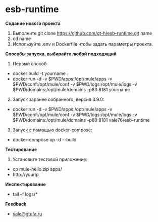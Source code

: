 # esb-runtime

**Содание нового проекта**
1. Выполните git clone https://github.com/gt-h/esb-runtime.git name
2. cd name
3. Используйте .env и Dockerfile чтобы задать параметры проекта.

**Способы запуска, выбирайте любой подходящий**
1. Первый способ
- docker build -t yourname .
- docker run -d -v $PWD/apps:/opt/mule/apps -v $PWD/conf:/opt/mule/conf -v $PWD/logs:/opt/mule/logs -v $PWD/domains:/opt/mule/domains -p80:8181 yourname

2. Запуск заранее собранного, версия 3.9.0:
- docker run -d -v $PWD/apps:/opt/mule/apps -v $PWD/conf:/opt/mule/conf -v $PWD/logs:/opt/mule/logs -v $PWD/domains:/opt/mule/domains -p80:8181 vale76/esb-runtime

3. Запуск с помощью docker-compose:
- docker-compose up -d --build

**Тестирование**
1. Установите тестовой приложение:
- cp mule-hello.zip apps/
- http://yourip
 
 **Инспектирование**
 - tail -f logs/*
 
 **Feedback**
 - vale@gtufa.ru
 


